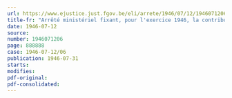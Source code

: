 ```yaml
---
url: https://www.ejustice.just.fgov.be/eli/arrete/1946/07/12/1946071206/justel
title-fr: "Arrêté ministériel fixant, pour l'exercice 1946, la contribution provisionnelle à verser au Conseil professionnel de l'Industrie du Verre, en liquidation"
date: 1946-07-12
source:
number: 1946071206
page: 888888
case: 1946-07-12/06
publication: 1946-07-31
starts:
modifies:
pdf-original:
pdf-consolidated:
---
```


